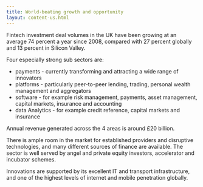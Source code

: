 ```yaml
---
title: World-beating growth and opportunity
layout: content-us.html
---
```


Fintech investment deal volumes in the UK have been growing at an average 74 percent a year since 2008, compared with 27 percent globally and 13 percent in Silicon Valley.

Four especially strong sub sectors are:

-	payments -  currently transforming and attracting a wide range of innovators
-	platforms - particularly peer-to-peer lending, trading, personal wealth management and aggregators
-	software - for example risk management, payments, asset management, capital markets, insurance and accounting
-	data Analytics - for example credit reference, capital markets and insurance

Annual revenue generated across the 4 areas is around £20 billion.

There is ample room in the market for established providers and disruptive technologies, and many different sources of finance are available. The sector is well served by angel and private equity investors, accelerator and incubator schemes.
 
Innovations are supported by its excellent IT and transport infrastructure, and one of the highest levels of internet and mobile penetration globally.